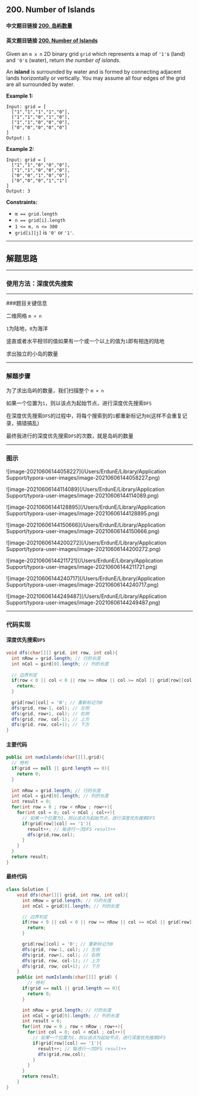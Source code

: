 ## 200. Number of Islands 

#### 中文题目链接 [200. 岛屿数量](https://leetcode-cn.com/problems/number-of-islands/)

#### 英文题目链接 [200. Number of Islands](https://leetcode.com/problems/number-of-islands/)

Given an `m x n` 2D binary grid `grid` which represents a map of `'1'`s (land) and `'0'`s (water), return *the number of islands*.

An **island** is surrounded by water and is formed by connecting adjacent lands horizontally or vertically. You may assume all four edges of the grid are all surrounded by water.

**Example 1:**

```
Input: grid = [
  ["1","1","1","1","0"],
  ["1","1","0","1","0"],
  ["1","1","0","0","0"],
  ["0","0","0","0","0"]
]
Output: 1
```

**Example 2:**

```
Input: grid = [
  ["1","1","0","0","0"],
  ["1","1","0","0","0"],
  ["0","0","1","0","0"],
  ["0","0","0","1","1"]
]
Output: 3
```

 

**Constraints:**

- `m == grid.length`
- `n == grid[i].length`
- `1 <= m, n <= 300`
- `grid[i][j]` is `'0'` or `'1'`.

---

## 解题思路

---

### 使用方法：深度优先搜索

---

###题目关键信息

二维网格 `m × n` 

`1`为陆地，`0`为海洋

竖直或者水平相邻的值如果有一个或一个以上的值为`1`即有相连的陆地

求出独立的小岛的数量

---

### 解题步骤

为了求出岛屿的数量，我们扫描整个 `m × n`

如果一个位置为`1`，则以该点为起始节点，进行深度优先搜索`DFS`

在深度优先搜索`DFS`的过程中，将每个搜索到的`1`都重新标记为`0`(这样不会重复记录，搞错搞乱)

最终我进行的深度优先搜索`DFS`的次数，就是岛屿的数量

----

### 图示

![image-20210606144058227](/Users/ErdunE/Library/Application Support/typora-user-images/image-20210606144058227.png)

![image-20210606144114089](/Users/ErdunE/Library/Application Support/typora-user-images/image-20210606144114089.png)

![image-20210606144128895](/Users/ErdunE/Library/Application Support/typora-user-images/image-20210606144128895.png)

![image-20210606144150666](/Users/ErdunE/Library/Application Support/typora-user-images/image-20210606144150666.png)

![image-20210606144200272](/Users/ErdunE/Library/Application Support/typora-user-images/image-20210606144200272.png)

![image-20210606144211721](/Users/ErdunE/Library/Application Support/typora-user-images/image-20210606144211721.png)

![image-20210606144240717](/Users/ErdunE/Library/Application Support/typora-user-images/image-20210606144240717.png)

![image-20210606144249487](/Users/ErdunE/Library/Application Support/typora-user-images/image-20210606144249487.png)

---

### 代码实现

#### 深度优先搜索`DFS`

```java
void dfs(char[][] grid, int row, int col){
  int nRow = grid.length; // 行的长度
  int nCol = gird[0].length; // 列的长度
  
  // 边界判定
  if(row < 0 || col < 0 || row >= nRow || col >= nCol || grid[row][col] == '0'){
    return;
  }
  
  grid[row][col] = '0'; // 重新标记为0
  dfs(grid, row-1, col); // 左侧
  dfs(grid, row+1, col); // 右侧
  dfs(grid, row, col-1); // 上方
  dfs(grid, row, col+1); // 下方
}
```

#### 主要代码

```java
public int numIslands(char[][],grid){
  // 特判
  if(grid == null || gird.length == 0){
    return 0;
  }
  
  int nRow = grid.length; // 行的长度
  int nCol = gird[0].length; // 列的长度
  int result = 0;
  for(int row = 0 ; row < nRow ; row++){
    for(int col = 0; col < nCol ; col++){
      // 如果一个位置为1，则以该点为起始节点，进行深度优先搜索DFS
      if(grid[row][col] == '1'){
        result++; // 每进行一次DFS result++
        dfs(grid,row,col);
      }
    }
  }
  return result;
}
```

#### 最终代码

```java
class Solution {
    void dfs(char[][] grid, int row, int col){
      int nRow = grid.length; // 行的长度
      int nCol = grid[0].length; // 列的长度

      // 边界判定
      if(row < 0 || col < 0 || row >= nRow || col >= nCol || grid[row][col] == '0'){
        return;
      }

      grid[row][col] = '0'; // 重新标记为0
      dfs(grid, row-1, col); // 左侧
      dfs(grid, row+1, col); // 右侧
      dfs(grid, row, col-1); // 上方
      dfs(grid, row, col+1); // 下方
    }
    public int numIslands(char[][] grid) {
        // 特判
      if(grid == null || grid.length == 0){
        return 0;
      }

      int nRow = grid.length; // 行的长度
      int nCol = grid[0].length; // 列的长度
      int result = 0;
      for(int row = 0 ; row < nRow ; row++){
        for(int col = 0; col < nCol ; col++){
          // 如果一个位置为1，则以该点为起始节点，进行深度优先搜索DFS
          if(grid[row][col] == '1'){
            result++; // 每进行一次DFS result++
            dfs(grid,row,col);
          }
        }
      }
      return result;
    }
}
```

